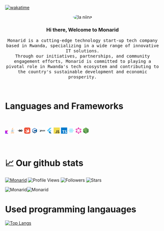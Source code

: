 [![wakatime](https://wakatime.com/badge/user/018e8417-adaf-4680-bdc5-1878b69a8c3b.svg)](https://wakatime.com/@018e8417-adaf-4680-bdc5-1878b69a8c3b)

<p align="center">
  <img src="https://avatars.githubusercontent.com/u/164006959?s=400&u=b5b8732af497305473cb475a938d753c4ac3fb6e&v=4" style="border-radius: 100%;" height="300" width="300" alt="la niina">
</p>

<h3 align="center">Hi there, Welcome to Monarid</h3>

<p align="center">
  <samp>Monarid is a cutting-edge technology start-up tech company based in Rwanda, specializing in a wide range of innovative IT solutions.</samp>
  <br>
 <samp>Through our initiatives, partnerships, and community engagement efforts, Monarid is committed to playing a pivotal role in Rwanda's tech ecosystem and contributing to the country's sustainable development and economic prosperity.</samp>
 <br>
</p>

<br>

# Languages and Frameworks
</bold><br/>
<br/>
<code><img height="10" alt="kotlin" src="https://raw.githubusercontent.com/github/explore/80688e429a7d4ef2fca1e82350fe8e3517d3494d/topics/kotlin/kotlin.png"></code>
<code><img height="20" alt="java" src="https://raw.githubusercontent.com/github/explore/80688e429a7d4ef2fca1e82350fe8e3517d3494d/topics/java/java.png"></code>
<code><img height="20" alt="golang" src="https://raw.githubusercontent.com/github/explore/80688e429a7d4ef2fca1e82350fe8e3517d3494d/topics/go/go.png"></code>
<code><img height="20" alt="swift" src="https://raw.githubusercontent.com/github/explore/80688e429a7d4ef2fca1e82350fe8e3517d3494d/topics/swift/swift.png"></code>
<code><img height="20" alt="c" src="https://raw.githubusercontent.com/github/explore/80688e429a7d4ef2fca1e82350fe8e3517d3494d/topics/c/c.png"></code>
<code><img height="20" alt="bash" src="https://raw.githubusercontent.com/github/explore/80688e429a7d4ef2fca1e82350fe8e3517d3494d/topics/bash/bash.png"></code>
<code><img height="20" alt="flutter" src="https://raw.githubusercontent.com/github/explore/80688e429a7d4ef2fca1e82350fe8e3517d3494d/topics/flutter/flutter.png"></code>
<code><img height="20" alt="javascript" src="https://raw.githubusercontent.com/github/explore/80688e429a7d4ef2fca1e82350fe8e3517d3494d/topics/javascript/javascript.png"></code>
<code><img height="20" alt="typescript" src="https://raw.githubusercontent.com/github/explore/80688e429a7d4ef2fca1e82350fe8e3517d3494d/topics/typescript/typescript.png"></code>
<code><img height="20" alt="react" src="https://raw.githubusercontent.com/github/explore/80688e429a7d4ef2fca1e82350fe8e3517d3494d/topics/react/react.png"></code>
<code><img height="20" alt="graphql" src="https://raw.githubusercontent.com/github/explore/5c058a388828bb5fde0bcafd4bc867b5bb3f26f3/topics/graphql/graphql.png"></code>
<code><img height="20" alt="nodejs" src="https://raw.githubusercontent.com/github/explore/80688e429a7d4ef2fca1e82350fe8e3517d3494d/topics/nodejs/nodejs.png"></code>    
<br/>
<br/>

# 📈 Our github stats

[![Monarid](https://img.shields.io/badge/monariid-<COLOR>.svg)](https://shields.io/)  ![Profile Views](https://komarev.com/ghpvc/?username=monariid&color=blue&show_icons=true)  ![Followers](https://img.shields.io/github/followers/monariid)  ![Stars](https://img.shields.io/github/stars/monariid?label=Profile%20Stars&logo=Profile%20stars&logoColor=g) 


![Monarid](https://github-readme-stats.vercel.app/api?username=monariid&show_icons=true&hide_border=true&card_width=100&include_all_commits=true&count_private=true&bg_color=92.05deg,d2a8ff,f778ba,ff7b72)![Monarid](https://github-readme-streak-stats.herokuapp.com/?user=monariid&show_icons=true&hide_border=true&card_width=100&bg_color=92.05deg,d2a8ff,f778ba,ff7b72)<br/>

# Used programming langauages

[![Top Langs](https://github-readme-stats.vercel.app/api/top-langs/?username=monariid&layout=compact&langs_count=10)](https://github.com/anuraghazra/github-readme-stats)

